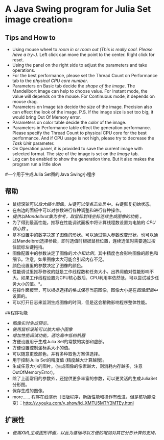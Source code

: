 # A Java Swing program for Julia Set image creation=

## Tips and How to
 * Using mouse wheel to *room in or room out (This is really cool. Please have a try~)*. Left click can move the point to the center. Right click for reset.
 * Using the panel on the right side to adjust the parameters and take operations. 
 * For the best performance, please set the Thread Count on Performance tab to the *physical CPU core number*.
 * Parameters on Basic tab decide the *shape of the image*.  The Mandellbort image can help to choose value. For Instant mode, the value will depends on the mouse. For Continuous mode, it depends on mouse drag.
 * Parameters on Image tab decide the *size* of the image. Precision also can effect the look of the image. P.S. If the image size is set too big, it would bring Out Of Memory error.
 * Parameters on color table decide the *color* of the image. 
 * Parameters in Performance table effect the generation performance. Please specify the Thread Count to physical CPU core for the best performance. And if CPU usage is not high, please try to decrease the *Task Unit* parameter.
 * On Operation panel, it is provided to save the current image with selected format. The size of the image is set on the *Image* tab. 
 * Log can be enabled to show the generation time. But it also makes the program run a little slow 

#一个用于生成Julia Set图的Java Swing小程序

## 帮助
 * 鼠标滚轮可以*放大缩小图像*。左键可以使点击处居中。右键恢复初始状态。
 * 在右边的面板中可以对参数进行各种调整和进行各种操作。
 * *提供以Mandelbrot集为参考，取鼠标划线坐标连续生成图像的功能* 。
 * 为了得到最高性能，推荐在性能调试面板中将计算线程数设置为电脑的 *CPU核心数* 。
 * 基本设置中的数字决定了图像的形状。可以通过输入参数改变形状，也可以通过Mandelbrot选择参数，即时选值时根据鼠标位置，连续选值时需要通过按住鼠标左键拖拽。
 * 图像配置中的参数决定了图像的*大小和比例*。其中精度也会影响图像的颜色和细节。注意，如果图像太大可能会引起内存不足。
 * 颜色设置里的参数决定了图像的颜色。
 * 性能调试里推荐修改的就是工作线程数和任务大小。出界阈值对性能影响不大。如果工作线程设置为CPU核心数后，CPU利用率依然低，可以尝试减少任务大小的值。*。
 * 在操作面板里，可以根据选择的格式保存当前图像，图像大小是在*图像配置*中设置的。
 * 可以打开日志来监测生成图像的时间，但是这会稍微影响程序整体性能。

##程序功能

  * *图像实时生成预览。*
  * *使用鼠标滚轮可以放大缩小图像*
  * *增加性能调试功能，通吃高中低档机器*
  * 方便设置用于生成Julia Set的常数的实部和虚部。
  * 方便设置控制坐标系大小的值。
  * 可以随意更改颜色，并有多种取色方案供选择。
  * 用于控制Julia Set的精度值 (精度越大计算越慢)。
  * 生成任意大小的图片。(生成图像的像素越大，则消耗内存越多，注意OutOfMemoryError)。
  * 除了上面常用的参数外，还提供更多丰富的参数，可以更灵活的生成JuliaSet分形图。
  * 保存生成的图像。
  * more...... 程序在线演示（旧版程序，新版性能和操作有改进，但是核功能没变）：http://v.youku.com/v_show/id_XMTU5MTY3MTEy.html

## 扩展性

  * *使用XML生成图形界面，以此为基础可以方便的增加对其它分形计算的支持。*
